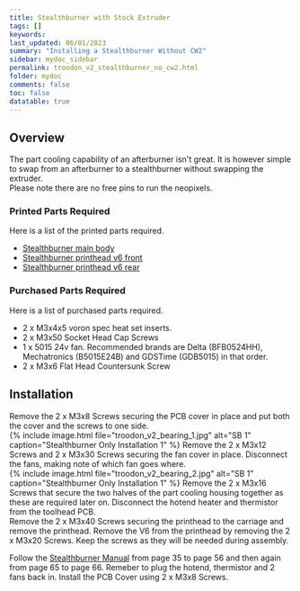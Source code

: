 ```yaml
---
title: Stealthburner with Stock Extruder
tags: []
keywords: 
last_updated: 06/01/2023
summary: "Installing a Stealthburner Without CW2"
sidebar: mydoc_sidebar
permalink: troodon_v2_stealthburner_no_cw2.html
folder: mydoc
comments: false
toc: false
datatable: true
---
```


## Overview

The part cooling capability of an afterburner isn't great. It is however simple to swap from an afterburner to a stealthburner without swapping the extruder.  
Please note there are no free pins to run the neopixels.  

### Printed Parts Required

Here is a list of the printed parts required.  
* [Stealthburner main body](https://github.com/VoronDesign/Voron-Stealthburner/blob/main/STLs/Stealthburner/%5Ba%5D_stealthburner_main_body.stl)
* [Stealthburner printhead v6 front](https://github.com/VoronDesign/Voron-Stealthburner/blob/main/STLs/Stealthburner/Printheads/revo_six_and_v6/stealthburner_printhead_v6_r6_front.stl)
* [Stealthburner printhead v6 rear](https://github.com/VoronDesign/Voron-Stealthburner/blob/main/STLs/Stealthburner/Printheads/revo_six_and_v6/stealthburner_printhead_v6_r6_rear_cw2.stl)

### Purchased Parts Required

Here is a list of purchased parts required. 
* 2 x M3x4x5 voron spec heat set inserts.  
* 2 x M3x50 Socket Head Cap Screws
* 1 x 5015 24v fan. Recommended brands are Delta (BFB0524HH), Mechatronics (B5015E24B) and GDSTime (GDB5015) in that order.  
* 2 x M3x6 Flat Head Countersunk Screw

## Installation

Remove the 2 x M3x8 Screws securing the PCB cover in place and put both the cover and the screws to one side.  
{% include image.html file="troodon_v2_bearing_1.jpg" alt="SB 1" caption="Stealthburner Only Installation 1" %}
Remove the 2 x M3x12 Screws and 2 x M3x30 Screws securing the fan cover in place. Disconnect the fans, making note of which fan goes where.  
{% include image.html file="troodon_v2_bearing_2.jpg" alt="SB 1" caption="Stealthburner Only Installation 1" %}
Remove the 2 x M3x16 Screws that secure the two halves of the part cooling housing together as these are required later on.
Disconnect the hotend heater and thermistor from the toolhead PCB.  
Remove the 2 x M3x40 Screws securing the printhead to the carriage and remove the printhead.
Remove the V6 from the printhead by removing the 2 x M3x20 Screws. Keep the screws as they will be needed during assembly.  

Follow the [Stealthburner Manual](https://github.com/VoronDesign/Voron-Stealthburner/blob/main/Manual/Assembly_Manual_SB.pdf) from page 35 to page 56 and then again from page 65 to page 66. Remeber to plug the hotend, thermistor and 2 fans back in.
Install the PCB Cover using 2 x M3x8 Screws.  